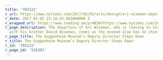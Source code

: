 ```yaml
---
title: '703122'
r_url: https://www.nytimes.com/2017/02/02/arts/design/ari-wiseman-deputy-director-solomon-r-guggenheim-museum-steps-down.html
r_date: 2017-02-02 22:18:55.961000000 Z
r_wrapped_url: https://www.reading.am/p/4B1N/https://www.nytimes.com/2017/02/02/arts/design/ari-wiseman-deputy-director-solomon-r-guggenheim-museum-steps-down.html
r_page_description: The departure of Ari Wiseman, who is leaving to start a studio
  with his brother David Wiseman, comes as the museum also has no chief curator.
r_page_title: The Guggenheim Museum’s Deputy Director Steps Down
r_title: The Guggenheim Museum’s Deputy Director Steps Down
r_id: '703122'
r_page_id: '516102'
---
```



